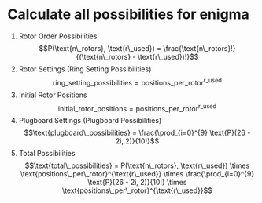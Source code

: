 # Calculate all possibilities for enigma

1. Rotor Order Possibilities
$$P(\text{n\_rotors}, \text{r\_used}) = \frac{\text{n\_rotors}!}{(\text{n\_rotors} - \text{r\_used})!}$$
2. Rotor Settings (Ring Setting Possibilities)
$$\text{ring\_setting\_possibilities} = \text{positions\_per\_rotor}^{\text{r\_used}}$$
3. Initial Rotor Positions
$$\text{initial\_rotor\_positions} = \text{positions\_per\_rotor}^{\text{r\_used}}$$
4. Plugboard Settings (Plugboard Possibilities)
$$\text{plugboard\_possibilities} = \frac{\prod_{i=0}^{9} \text{P}(26 - 2i, 2)}{10!}$$
5. Total Possibilities
$$\text{total\_possibilities} = P(\text{n\_rotors}, \text{r\_used}) \times \text{positions\_per\_rotor}^{\text{r\_used}} \times \frac{\prod_{i=0}^{9} \text{P}(26 - 2i, 2)}{10!} \times \text{positions\_per\_rotor}^{\text{r\_used}}$$
